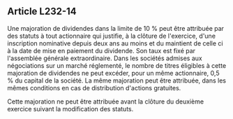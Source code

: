 Article L232-14
----
Une majoration de dividendes dans la limite de 10 % peut être attribuée par des
statuts à tout actionnaire qui justifie, à la clôture de l'exercice, d'une
inscription nominative depuis deux ans au moins et du maintient de celle ci à la
date de mise en paiement du dividende. Son taux est fixé par l'assemblée
générale extraordinaire. Dans les sociétés admises aux négociations sur un
marché réglementé, le nombre de titres éligibles à cette majoration de
dividendes ne peut excéder, pour un même actionnaire, 0,5 % du capital de la
société. La même majoration peut être attribuée, dans les mêmes conditions en
cas de distribution d'actions gratuites.

Cette majoration ne peut être attribuée avant la clôture du deuxième exercice
suivant la modification des statuts.
